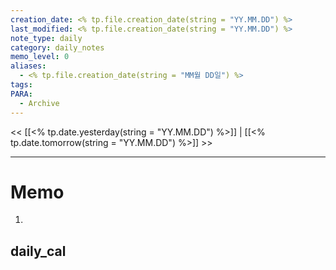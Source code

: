 ```yaml
---
creation_date: <% tp.file.creation_date(string = "YY.MM.DD") %>
last_modified: <% tp.file.creation_date(string = "YY.MM.DD") %>
note_type: daily
category: daily_notes
memo_level: 0
aliases:
  - <% tp.file.creation_date(string = "MM월 DD일") %>
tags: 
PARA:
  - Archive
---
```


<< [[<% tp.date.yesterday(string = "YY.MM.DD") %>]] | [[<% tp.date.tomorrow(string = "YY.MM.DD") %>]] >>

---
# Memo
1.  

## daily_cal

